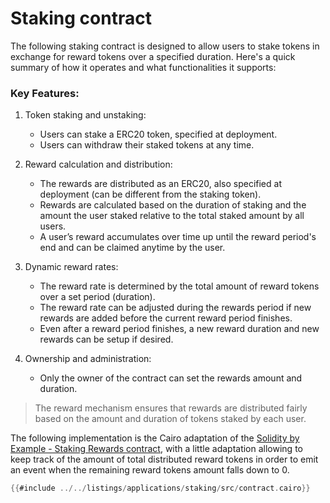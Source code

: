 # Staking contract

The following staking contract is designed to allow users to stake tokens in exchange for reward tokens over a specified duration. Here's a quick summary of how it operates and what functionalities it supports:

### Key Features:

1. Token staking and unstaking:

   - Users can stake a ERC20 token, specified at deployment.
   - Users can withdraw their staked tokens at any time.

2. Reward calculation and distribution:

   - The rewards are distributed as an ERC20, also specified at deployment (can be different from the staking token).
   - Rewards are calculated based on the duration of staking and the amount the user staked relative to the total staked amount by all users.
   - A user’s reward accumulates over time up until the reward period's end and can be claimed anytime by the user.

3. Dynamic reward rates:

   - The reward rate is determined by the total amount of reward tokens over a set period (duration).
   - The reward rate can be adjusted during the rewards period if new rewards are added before the current reward period finishes.
   - Even after a reward period finishes, a new reward duration and new rewards can be setup if desired.

4. Ownership and administration:
   - Only the owner of the contract can set the rewards amount and duration.

> The reward mechanism ensures that rewards are distributed fairly based on the amount and duration of tokens staked by each user.

The following implementation is the Cairo adaptation of the [Solidity by Example - Staking Rewards contract](https://solidity-by-example.org/defi/staking-rewards/), with a little adaptation allowing to keep track of the amount of total distributed reward tokens in order to emit an event when the remaining reward tokens amount falls down to 0.

```rust
{{#include ../../listings/applications/staking/src/contract.cairo}}
```
